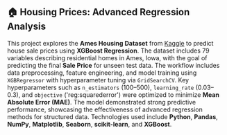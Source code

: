 ## 🏠 Housing Prices: Advanced Regression Analysis  

This project explores the **Ames Housing Dataset** from [Kaggle](https://www.kaggle.com/c/home-data-for-ml-course/overview) to predict house sale prices using **XGBoost Regression**. The dataset includes 79 variables describing residential homes in Ames, Iowa, with the goal of predicting the final **Sale Price** for unseen test data. The workflow includes data preprocessing, feature engineering, and model training using `XGBRegressor` with hyperparameter tuning via `GridSearchCV`. Key hyperparameters such as `n_estimators` (100–500), `learning_rate` (0.03–0.3), and `objective` ('reg:squarederror') were optimized to minimize **Mean Absolute Error (MAE)**. The model demonstrated strong predictive performance, showcasing the effectiveness of advanced regression methods for structured data. Technologies used include **Python**, **Pandas**, **NumPy**, **Matplotlib**, **Seaborn**, **scikit-learn**, and **XGBoost**.
